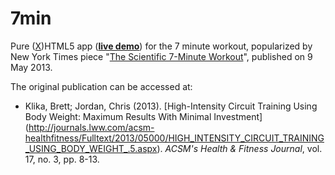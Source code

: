 7min
====

Pure ([X](http://dev.w3.org/html5/html-polyglot/))HTML5 app
(**[live demo](https://waldyrious.github.io/7min)**)
for the 7 minute workout, popularized by New York Times piece
"[The Scientific 7-Minute Workout](http://well.blogs.nytimes.com/2013/05/09/the-scientific-7-minute-workout/)",
published on 9 May 2013.

The original publication can be accessed at:
* Klika, Brett; Jordan, Chris (2013).
  [High-Intensity Circuit Training Using Body Weight: Maximum Results With Minimal Investment]
  (http://journals.lww.com/acsm-healthfitness/Fulltext/2013/05000/HIGH_INTENSITY_CIRCUIT_TRAINING_USING_BODY_WEIGHT_.5.aspx).
  *ACSM's Health & Fitness Journal*, vol. 17, no. 3, pp. 8-13.
